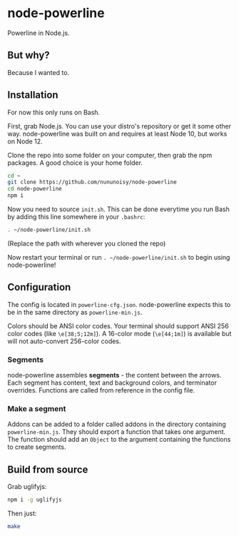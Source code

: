 # node-powerline

Powerline in Node.js.

## But why?

Because I wanted to.

## Installation

For now this only runs on Bash.

First, grab Node.js. You can use your distro's repository or get it some other way. node-powerline was built on and requires at least Node 10, but works on Node 12.

Clone the repo into some folder on your computer, then grab the npm packages.
A good choice is your home folder.

```bash
cd ~
git clone https://github.com/nununoisy/node-powerline
cd node-powerline
npm i
```

Now you need to source `init.sh`. This can be done everytime you run Bash by adding this line somewhere in your `.bashrc`:

```bash
. ~/node-powerline/init.sh
```

(Replace the path with wherever you cloned the repo)

Now restart your terminal or run `. ~/node-powerline/init.sh` to begin using node-powerline!

## Configuration

The config is located in `powerline-cfg.json`. node-powerline expects this to be in the same directory as `powerline-min.js`. 

Colors should be ANSI color codes. Your terminal should support ANSI 256 color codes (like `\e[38;5;12m]`). A 16-color mode (`\e[44;1m]`) is available but will not auto-convert 256-color codes.

### Segments

node-powerline assembles **segments** - the content between the arrows. Each segment has content, text and background colors, and terminator overrides. Functions are called from reference in the config file.

### Make a segment

Addons can be added to a folder called addons in the directory containing `powerline-min.js`. They should export a function that takes one argument. The function should add an `Object` to the argument containing the functions to create segments.

## Build from source

Grab uglifyjs:

```bash
npm i -g uglifyjs
```

Then just:

```bash
make
```